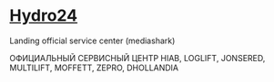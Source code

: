 # <a href="https://hydro24.by/">Hydro24</a>

Landing official service center (mediashark)

<p>ОФИЦИАЛЬНЫЙ СЕРВИСНЫЙ ЦЕНТР HIAB, LOGLIFT, JONSERED, MULTILIFT, MOFFETT, ZEPRO, DHOLLANDIA</p>
